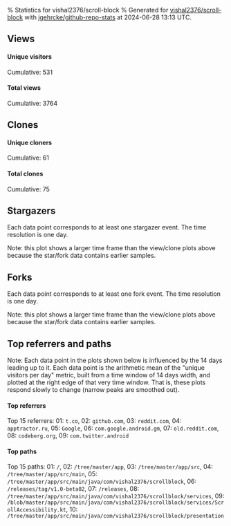 % Statistics for vishal2376/scroll-block
% Generated for [vishal2376/scroll-block](https://github.com/vishal2376/scroll-block) with [jgehrcke/github-repo-stats](https://github.com/jgehrcke/github-repo-stats) at 2024-06-28 13:13 UTC.


## Views

#### Unique visitors
<div id="chart_views_unique" class="full-width-chart"></div>

Cumulative: 531

#### Total views
<div id="chart_views_total" class="full-width-chart"></div>

Cumulative: 3764

<div class="pagebreak-for-print"> </div>

## Clones

#### Unique cloners
<div id="chart_clones_unique" class="full-width-chart"></div>

Cumulative: 61

#### Total clones
<div id="chart_clones_total" class="full-width-chart"></div>

Cumulative: 75



<div class="pagebreak-for-print"> </div>



## Stargazers

Each data point corresponds to at least one stargazer event.
The time resolution is one day.

<div id="chart_stargazers" class="full-width-chart"></div>


Note: this plot shows a larger time frame than the view/clone plots above because the star/fork data contains earlier samples.



## Forks

Each data point corresponds to at least one fork event.
The time resolution is one day.

<div id="chart_forks" class="full-width-chart"></div>


Note: this plot shows a larger time frame than the view/clone plots above because the star/fork data contains earlier samples.



<div class="pagebreak-for-print"> </div>



## Top referrers and paths


Note: Each data point in the plots shown below is influenced by the 14 days
leading up to it. Each data point is the arithmetic mean of the "unique
visitors per day" metric, built from a time window of 14 days width, and
plotted at the right edge of that very time window. That is, these plots
respond slowly to change (narrow peaks are smoothed out).




#### Top referrers


<div id="chart_referrers_top_n_alltime" class="full-width-chart"></div>

Top 15 referrers: 01: `t.co`, 02: `github.com`, 03: `reddit.com`, 04: `apptractor.ru`, 05: `Google`, 06: `com.google.android.gm`, 07: `old.reddit.com`, 08: `codeberg.org`, 09: `com.twitter.android`





#### Top paths


<div id="chart_paths_top_n_alltime" class="full-width-chart"></div>

Top 15 paths: 01: `/`, 02: `/tree/master/app`, 03: `/tree/master/app/src`, 04: `/tree/master/app/src/main`, 05: `/tree/master/app/src/main/java/com/vishal2376/scrollblock`, 06: `/releases/tag/v1.0-beta02`, 07: `/releases`, 08: `/tree/master/app/src/main/java/com/vishal2376/scrollblock/services`, 09: `/blob/master/app/src/main/java/com/vishal2376/scrollblock/services/ScrollAccessibility.kt`, 10: `/tree/master/app/src/main/java/com/vishal2376/scrollblock/presentation`


<script type="text/javascript">
    vegaEmbed('#chart_views_unique', {"$schema": "https://vega.github.io/schema/vega-lite/v4.17.0.json", "config": {"arc": {"fill": "#1b1e23"}, "area": {"fill": "#1b1e23"}, "axisBottom": {"domainColor": "#a9b4c4", "gridColor": "#a9b4c4", "labelColor": "#1b1e23", "labelFont": "relative-mono-11-pitch-pro, Menlo, monospace", "tickColor": "#a9b4c4", "titleColor": "#1b1e23", "titleFont": "relative-mono-11-pitch-pro, Menlo, monospace"}, "axisLeft": {"domainColor": "#a9b4c4", "gridColor": "#a9b4c4", "labelColor": "#1b1e23", "labelFont": "relative-mono-11-pitch-pro, Menlo, monospace", "tickColor": "#a9b4c4", "titleColor": "#1b1e23", "titleFont": "relative-mono-11-pitch-pro, Menlo, monospace"}, "axisX": {"grid": false}, "axisY": {"grid": false, "labelBound": true}, "background": "#FFFFFF", "group": {"fill": "#FFFFFF"}, "header": {"fontWeight": 400, "labelFont": "relative-mono-11-pitch-pro, Menlo, monospace", "titleFont": "relative-mono-11-pitch-pro, Menlo, monospace"}, "legend": {"labelFont": "relative-mono-11-pitch-pro, Menlo, monospace", "symbolSize": 200, "symbolType": "circle", "titleFont": "relative-mono-11-pitch-pro, Menlo, monospace"}, "line": {"color": "#1b1e23", "stroke": "#1b1e23"}, "path": {"stroke": "#1b1e23"}, "point": {"color": "#1b1e23", "cursor": "pointer", "filled": true, "size": 20}, "range": {"category": ["#85a2f7", "#ea9755", "#7eb36a", "#f07071", "#bc85d9", "#e587b6", "#a9b4c4", "#d4c05e", "#64b9c4"]}, "style": {"bar": {"fill": "#1b1e23"}, "text": {"font": "relative-mono-11-pitch-pro, Menlo, monospace", "fontWeight": 400}}, "symbol": {"shape": "circle"}, "title": {"anchor": "start", "font": "relative-mono-11-pitch-pro, Menlo, monospace", "fontWeight": 400}, "trail": {"color": "#1b1e23", "stroke": "#1b1e23"}, "view": {"stroke": null}}, "data": {"name": "data-68693d4ac60f9a7b95bebbb5ef14b897"}, "datasets": {"data-68693d4ac60f9a7b95bebbb5ef14b897": [{"time": "2024-06-18T00:00:00+00:00", "views_total": 122, "views_unique": 17}, {"time": "2024-06-19T00:00:00+00:00", "views_total": 488, "views_unique": 52}, {"time": "2024-06-20T00:00:00+00:00", "views_total": 180, "views_unique": 28}, {"time": "2024-06-21T00:00:00+00:00", "views_total": 67, "views_unique": 18}, {"time": "2024-06-22T00:00:00+00:00", "views_total": 126, "views_unique": 18}, {"time": "2024-06-23T00:00:00+00:00", "views_total": 1632, "views_unique": 131}, {"time": "2024-06-24T00:00:00+00:00", "views_total": 381, "views_unique": 116}, {"time": "2024-06-25T00:00:00+00:00", "views_total": 357, "views_unique": 51}, {"time": "2024-06-26T00:00:00+00:00", "views_total": 145, "views_unique": 35}, {"time": "2024-06-27T00:00:00+00:00", "views_total": 155, "views_unique": 43}, {"time": "2024-06-28T00:00:00+00:00", "views_total": 111, "views_unique": 22}]}, "encoding": {"tooltip": [{"field": "views_unique", "format": ".1f", "title": "views (u)", "type": "quantitative"}, {"field": "time", "format": "%B %e, %Y", "title": "date", "type": "temporal"}], "x": {"axis": {"labelAngle": 25}, "field": "time", "scale": {"domain": ["2024-06-18", "2024-06-28"]}, "timeUnit": "yearmonthdate", "title": "date", "type": "temporal"}, "y": {"axis": {"values": [1, 10, 50, 100, 500, 1000, 5000, 10000]}, "field": "views_unique", "scale": {"domain": [0, 144.10000000000002], "type": "symlog", "zero": true}, "title": "unique views per day", "type": "quantitative"}}, "height": 200, "mark": {"point": true, "type": "line"}, "padding": 10, "width": "container"}, {"actions": false, "renderer": "svg"}).catch(console.error);
vegaEmbed('#chart_views_total', {"$schema": "https://vega.github.io/schema/vega-lite/v4.17.0.json", "config": {"arc": {"fill": "#1b1e23"}, "area": {"fill": "#1b1e23"}, "axisBottom": {"domainColor": "#a9b4c4", "gridColor": "#a9b4c4", "labelColor": "#1b1e23", "labelFont": "relative-mono-11-pitch-pro, Menlo, monospace", "tickColor": "#a9b4c4", "titleColor": "#1b1e23", "titleFont": "relative-mono-11-pitch-pro, Menlo, monospace"}, "axisLeft": {"domainColor": "#a9b4c4", "gridColor": "#a9b4c4", "labelColor": "#1b1e23", "labelFont": "relative-mono-11-pitch-pro, Menlo, monospace", "tickColor": "#a9b4c4", "titleColor": "#1b1e23", "titleFont": "relative-mono-11-pitch-pro, Menlo, monospace"}, "axisX": {"grid": false}, "axisY": {"grid": false, "labelBound": true}, "background": "#FFFFFF", "group": {"fill": "#FFFFFF"}, "header": {"fontWeight": 400, "labelFont": "relative-mono-11-pitch-pro, Menlo, monospace", "titleFont": "relative-mono-11-pitch-pro, Menlo, monospace"}, "legend": {"labelFont": "relative-mono-11-pitch-pro, Menlo, monospace", "symbolSize": 200, "symbolType": "circle", "titleFont": "relative-mono-11-pitch-pro, Menlo, monospace"}, "line": {"color": "#1b1e23", "stroke": "#1b1e23"}, "path": {"stroke": "#1b1e23"}, "point": {"color": "#1b1e23", "cursor": "pointer", "filled": true, "size": 20}, "range": {"category": ["#85a2f7", "#ea9755", "#7eb36a", "#f07071", "#bc85d9", "#e587b6", "#a9b4c4", "#d4c05e", "#64b9c4"]}, "style": {"bar": {"fill": "#1b1e23"}, "text": {"font": "relative-mono-11-pitch-pro, Menlo, monospace", "fontWeight": 400}}, "symbol": {"shape": "circle"}, "title": {"anchor": "start", "font": "relative-mono-11-pitch-pro, Menlo, monospace", "fontWeight": 400}, "trail": {"color": "#1b1e23", "stroke": "#1b1e23"}, "view": {"stroke": null}}, "data": {"name": "data-68693d4ac60f9a7b95bebbb5ef14b897"}, "datasets": {"data-68693d4ac60f9a7b95bebbb5ef14b897": [{"time": "2024-06-18T00:00:00+00:00", "views_total": 122, "views_unique": 17}, {"time": "2024-06-19T00:00:00+00:00", "views_total": 488, "views_unique": 52}, {"time": "2024-06-20T00:00:00+00:00", "views_total": 180, "views_unique": 28}, {"time": "2024-06-21T00:00:00+00:00", "views_total": 67, "views_unique": 18}, {"time": "2024-06-22T00:00:00+00:00", "views_total": 126, "views_unique": 18}, {"time": "2024-06-23T00:00:00+00:00", "views_total": 1632, "views_unique": 131}, {"time": "2024-06-24T00:00:00+00:00", "views_total": 381, "views_unique": 116}, {"time": "2024-06-25T00:00:00+00:00", "views_total": 357, "views_unique": 51}, {"time": "2024-06-26T00:00:00+00:00", "views_total": 145, "views_unique": 35}, {"time": "2024-06-27T00:00:00+00:00", "views_total": 155, "views_unique": 43}, {"time": "2024-06-28T00:00:00+00:00", "views_total": 111, "views_unique": 22}]}, "encoding": {"tooltip": [{"field": "views_total", "format": ".1f", "title": "views (t)", "type": "quantitative"}, {"field": "time", "format": "%B %e, %Y", "title": "date", "type": "temporal"}], "x": {"axis": {"labelAngle": 25}, "field": "time", "scale": {"domain": ["2024-06-18", "2024-06-28"]}, "timeUnit": "yearmonthdate", "title": "date", "type": "temporal"}, "y": {"axis": {"values": [1, 10, 50, 100, 500, 1000, 5000, 10000]}, "field": "views_total", "scale": {"domain": [0, 1795.2], "type": "symlog", "zero": true}, "title": "total views per day", "type": "quantitative"}}, "height": 200, "mark": {"point": true, "type": "line"}, "padding": 10, "width": "container"}, {"actions": false, "renderer": "svg"}).catch(console.error);
vegaEmbed('#chart_clones_unique', {"$schema": "https://vega.github.io/schema/vega-lite/v4.17.0.json", "config": {"arc": {"fill": "#1b1e23"}, "area": {"fill": "#1b1e23"}, "axisBottom": {"domainColor": "#a9b4c4", "gridColor": "#a9b4c4", "labelColor": "#1b1e23", "labelFont": "relative-mono-11-pitch-pro, Menlo, monospace", "tickColor": "#a9b4c4", "titleColor": "#1b1e23", "titleFont": "relative-mono-11-pitch-pro, Menlo, monospace"}, "axisLeft": {"domainColor": "#a9b4c4", "gridColor": "#a9b4c4", "labelColor": "#1b1e23", "labelFont": "relative-mono-11-pitch-pro, Menlo, monospace", "tickColor": "#a9b4c4", "titleColor": "#1b1e23", "titleFont": "relative-mono-11-pitch-pro, Menlo, monospace"}, "axisX": {"grid": false}, "axisY": {"grid": false, "labelBound": true}, "background": "#FFFFFF", "group": {"fill": "#FFFFFF"}, "header": {"fontWeight": 400, "labelFont": "relative-mono-11-pitch-pro, Menlo, monospace", "titleFont": "relative-mono-11-pitch-pro, Menlo, monospace"}, "legend": {"labelFont": "relative-mono-11-pitch-pro, Menlo, monospace", "symbolSize": 200, "symbolType": "circle", "titleFont": "relative-mono-11-pitch-pro, Menlo, monospace"}, "line": {"color": "#1b1e23", "stroke": "#1b1e23"}, "path": {"stroke": "#1b1e23"}, "point": {"color": "#1b1e23", "cursor": "pointer", "filled": true, "size": 20}, "range": {"category": ["#85a2f7", "#ea9755", "#7eb36a", "#f07071", "#bc85d9", "#e587b6", "#a9b4c4", "#d4c05e", "#64b9c4"]}, "style": {"bar": {"fill": "#1b1e23"}, "text": {"font": "relative-mono-11-pitch-pro, Menlo, monospace", "fontWeight": 400}}, "symbol": {"shape": "circle"}, "title": {"anchor": "start", "font": "relative-mono-11-pitch-pro, Menlo, monospace", "fontWeight": 400}, "trail": {"color": "#1b1e23", "stroke": "#1b1e23"}, "view": {"stroke": null}}, "data": {"name": "data-d54aa2b4a09f7e5fa48657bc8c7be434"}, "datasets": {"data-d54aa2b4a09f7e5fa48657bc8c7be434": [{"clones_total": 15, "clones_unique": 11, "time": "2024-06-18T00:00:00+00:00"}, {"clones_total": 12, "clones_unique": 11, "time": "2024-06-19T00:00:00+00:00"}, {"clones_total": 9, "clones_unique": 7, "time": "2024-06-20T00:00:00+00:00"}, {"clones_total": 9, "clones_unique": 4, "time": "2024-06-21T00:00:00+00:00"}, {"clones_total": 5, "clones_unique": 5, "time": "2024-06-22T00:00:00+00:00"}, {"clones_total": 7, "clones_unique": 7, "time": "2024-06-23T00:00:00+00:00"}, {"clones_total": 7, "clones_unique": 5, "time": "2024-06-24T00:00:00+00:00"}, {"clones_total": 4, "clones_unique": 4, "time": "2024-06-25T00:00:00+00:00"}, {"clones_total": 5, "clones_unique": 5, "time": "2024-06-26T00:00:00+00:00"}, {"clones_total": 1, "clones_unique": 1, "time": "2024-06-27T00:00:00+00:00"}, {"clones_total": 1, "clones_unique": 1, "time": "2024-06-28T00:00:00+00:00"}]}, "encoding": {"tooltip": [{"field": "clones_unique", "format": ".1f", "title": "clones (u)", "type": "quantitative"}, {"field": "time", "format": "%B %e, %Y", "title": "date", "type": "temporal"}], "x": {"axis": {"labelAngle": 25}, "field": "time", "scale": {"domain": ["2024-06-18", "2024-06-28"]}, "timeUnit": "yearmonthdate", "title": "date", "type": "temporal"}, "y": {"axis": {}, "field": "clones_unique", "scale": {"domain": [0, 12.100000000000001], "type": "linear", "zero": true}, "title": "unique clones per day", "type": "quantitative"}}, "height": 200, "mark": {"point": true, "type": "line"}, "padding": 10, "width": "container"}, {"actions": false, "renderer": "svg"}).catch(console.error);
vegaEmbed('#chart_clones_total', {"$schema": "https://vega.github.io/schema/vega-lite/v4.17.0.json", "config": {"arc": {"fill": "#1b1e23"}, "area": {"fill": "#1b1e23"}, "axisBottom": {"domainColor": "#a9b4c4", "gridColor": "#a9b4c4", "labelColor": "#1b1e23", "labelFont": "relative-mono-11-pitch-pro, Menlo, monospace", "tickColor": "#a9b4c4", "titleColor": "#1b1e23", "titleFont": "relative-mono-11-pitch-pro, Menlo, monospace"}, "axisLeft": {"domainColor": "#a9b4c4", "gridColor": "#a9b4c4", "labelColor": "#1b1e23", "labelFont": "relative-mono-11-pitch-pro, Menlo, monospace", "tickColor": "#a9b4c4", "titleColor": "#1b1e23", "titleFont": "relative-mono-11-pitch-pro, Menlo, monospace"}, "axisX": {"grid": false}, "axisY": {"grid": false, "labelBound": true}, "background": "#FFFFFF", "group": {"fill": "#FFFFFF"}, "header": {"fontWeight": 400, "labelFont": "relative-mono-11-pitch-pro, Menlo, monospace", "titleFont": "relative-mono-11-pitch-pro, Menlo, monospace"}, "legend": {"labelFont": "relative-mono-11-pitch-pro, Menlo, monospace", "symbolSize": 200, "symbolType": "circle", "titleFont": "relative-mono-11-pitch-pro, Menlo, monospace"}, "line": {"color": "#1b1e23", "stroke": "#1b1e23"}, "path": {"stroke": "#1b1e23"}, "point": {"color": "#1b1e23", "cursor": "pointer", "filled": true, "size": 20}, "range": {"category": ["#85a2f7", "#ea9755", "#7eb36a", "#f07071", "#bc85d9", "#e587b6", "#a9b4c4", "#d4c05e", "#64b9c4"]}, "style": {"bar": {"fill": "#1b1e23"}, "text": {"font": "relative-mono-11-pitch-pro, Menlo, monospace", "fontWeight": 400}}, "symbol": {"shape": "circle"}, "title": {"anchor": "start", "font": "relative-mono-11-pitch-pro, Menlo, monospace", "fontWeight": 400}, "trail": {"color": "#1b1e23", "stroke": "#1b1e23"}, "view": {"stroke": null}}, "data": {"name": "data-d54aa2b4a09f7e5fa48657bc8c7be434"}, "datasets": {"data-d54aa2b4a09f7e5fa48657bc8c7be434": [{"clones_total": 15, "clones_unique": 11, "time": "2024-06-18T00:00:00+00:00"}, {"clones_total": 12, "clones_unique": 11, "time": "2024-06-19T00:00:00+00:00"}, {"clones_total": 9, "clones_unique": 7, "time": "2024-06-20T00:00:00+00:00"}, {"clones_total": 9, "clones_unique": 4, "time": "2024-06-21T00:00:00+00:00"}, {"clones_total": 5, "clones_unique": 5, "time": "2024-06-22T00:00:00+00:00"}, {"clones_total": 7, "clones_unique": 7, "time": "2024-06-23T00:00:00+00:00"}, {"clones_total": 7, "clones_unique": 5, "time": "2024-06-24T00:00:00+00:00"}, {"clones_total": 4, "clones_unique": 4, "time": "2024-06-25T00:00:00+00:00"}, {"clones_total": 5, "clones_unique": 5, "time": "2024-06-26T00:00:00+00:00"}, {"clones_total": 1, "clones_unique": 1, "time": "2024-06-27T00:00:00+00:00"}, {"clones_total": 1, "clones_unique": 1, "time": "2024-06-28T00:00:00+00:00"}]}, "encoding": {"tooltip": [{"field": "clones_total", "format": ".1f", "title": "clones (t)", "type": "quantitative"}, {"field": "time", "format": "%B %e, %Y", "title": "date", "type": "temporal"}], "x": {"axis": {"labelAngle": 25}, "field": "time", "scale": {"domain": ["2024-06-18", "2024-06-28"]}, "timeUnit": "yearmonthdate", "title": "date", "type": "temporal"}, "y": {"axis": {}, "field": "clones_total", "scale": {"domain": [0, 16.5], "type": "linear", "zero": true}, "title": "total clones per day", "type": "quantitative"}}, "height": 200, "mark": {"point": true, "type": "line"}, "padding": 10, "width": "container"}, {"actions": false, "renderer": "svg"}).catch(console.error);
vegaEmbed('#chart_stargazers', {"$schema": "https://vega.github.io/schema/vega-lite/v4.17.0.json", "config": {"arc": {"fill": "#1b1e23"}, "area": {"fill": "#1b1e23"}, "axisBottom": {"domainColor": "#a9b4c4", "gridColor": "#a9b4c4", "labelColor": "#1b1e23", "labelFont": "relative-mono-11-pitch-pro, Menlo, monospace", "tickColor": "#a9b4c4", "titleColor": "#1b1e23", "titleFont": "relative-mono-11-pitch-pro, Menlo, monospace"}, "axisLeft": {"domainColor": "#a9b4c4", "gridColor": "#a9b4c4", "labelColor": "#1b1e23", "labelFont": "relative-mono-11-pitch-pro, Menlo, monospace", "tickColor": "#a9b4c4", "titleColor": "#1b1e23", "titleFont": "relative-mono-11-pitch-pro, Menlo, monospace"}, "axisX": {"grid": false}, "axisY": {"grid": false}, "background": "#FFFFFF", "group": {"fill": "#FFFFFF"}, "header": {"fontWeight": 400, "labelFont": "relative-mono-11-pitch-pro, Menlo, monospace", "titleFont": "relative-mono-11-pitch-pro, Menlo, monospace"}, "legend": {"labelFont": "relative-mono-11-pitch-pro, Menlo, monospace", "symbolSize": 200, "symbolType": "circle", "titleFont": "relative-mono-11-pitch-pro, Menlo, monospace"}, "line": {"color": "#1b1e23", "stroke": "#1b1e23"}, "path": {"stroke": "#1b1e23"}, "point": {"color": "#1b1e23", "cursor": "pointer", "filled": true, "size": 50}, "range": {"category": ["#85a2f7", "#ea9755", "#7eb36a", "#f07071", "#bc85d9", "#e587b6", "#a9b4c4", "#d4c05e", "#64b9c4"]}, "style": {"bar": {"fill": "#1b1e23"}, "text": {"font": "relative-mono-11-pitch-pro, Menlo, monospace", "fontWeight": 400}}, "symbol": {"shape": "circle"}, "title": {"anchor": "start", "font": "relative-mono-11-pitch-pro, Menlo, monospace", "fontWeight": 400}, "trail": {"color": "#1b1e23", "stroke": "#1b1e23"}, "view": {"stroke": null}}, "data": {"name": "data-4ba2e57a164123286719c4256e4368e4"}, "datasets": {"data-4ba2e57a164123286719c4256e4368e4": [{"stars_cumulative": 1.0, "time": "2024-06-10T12:00:00+00:00"}, {"stars_cumulative": 7.0, "time": "2024-06-18T16:00:00+00:00"}, {"stars_cumulative": 9.0, "time": "2024-06-18T20:00:00+00:00"}, {"stars_cumulative": 12.0, "time": "2024-06-19T00:00:00+00:00"}, {"stars_cumulative": 15.0, "time": "2024-06-19T04:00:00+00:00"}, {"stars_cumulative": 16.0, "time": "2024-06-19T12:00:00+00:00"}, {"stars_cumulative": 21.0, "time": "2024-06-19T16:00:00+00:00"}, {"stars_cumulative": 22.0, "time": "2024-06-20T00:00:00+00:00"}, {"stars_cumulative": 23.0, "time": "2024-06-20T04:00:00+00:00"}, {"stars_cumulative": 25.0, "time": "2024-06-20T08:00:00+00:00"}, {"stars_cumulative": 26.0, "time": "2024-06-20T12:00:00+00:00"}, {"stars_cumulative": 27.0, "time": "2024-06-20T16:00:00+00:00"}, {"stars_cumulative": 28.0, "time": "2024-06-21T00:00:00+00:00"}, {"stars_cumulative": 29.0, "time": "2024-06-21T04:00:00+00:00"}, {"stars_cumulative": 30.0, "time": "2024-06-21T08:00:00+00:00"}, {"stars_cumulative": 32.0, "time": "2024-06-21T20:00:00+00:00"}, {"stars_cumulative": 33.0, "time": "2024-06-22T00:00:00+00:00"}, {"stars_cumulative": 34.0, "time": "2024-06-22T04:00:00+00:00"}, {"stars_cumulative": 35.0, "time": "2024-06-22T20:00:00+00:00"}, {"stars_cumulative": 36.0, "time": "2024-06-23T04:00:00+00:00"}, {"stars_cumulative": 37.0, "time": "2024-06-23T08:00:00+00:00"}, {"stars_cumulative": 38.0, "time": "2024-06-23T12:00:00+00:00"}, {"stars_cumulative": 43.0, "time": "2024-06-23T16:00:00+00:00"}, {"stars_cumulative": 48.0, "time": "2024-06-23T20:00:00+00:00"}, {"stars_cumulative": 49.0, "time": "2024-06-24T00:00:00+00:00"}, {"stars_cumulative": 50.0, "time": "2024-06-24T04:00:00+00:00"}, {"stars_cumulative": 52.0, "time": "2024-06-24T08:00:00+00:00"}, {"stars_cumulative": 54.0, "time": "2024-06-24T12:00:00+00:00"}, {"stars_cumulative": 56.0, "time": "2024-06-24T16:00:00+00:00"}, {"stars_cumulative": 57.0, "time": "2024-06-24T20:00:00+00:00"}, {"stars_cumulative": 60.0, "time": "2024-06-25T04:00:00+00:00"}, {"stars_cumulative": 61.0, "time": "2024-06-25T08:00:00+00:00"}, {"stars_cumulative": 62.0, "time": "2024-06-25T16:00:00+00:00"}, {"stars_cumulative": 64.0, "time": "2024-06-26T12:00:00+00:00"}, {"stars_cumulative": 66.0, "time": "2024-06-26T16:00:00+00:00"}, {"stars_cumulative": 68.0, "time": "2024-06-26T20:00:00+00:00"}, {"stars_cumulative": 71.0, "time": "2024-06-27T00:00:00+00:00"}, {"stars_cumulative": 72.0, "time": "2024-06-27T04:00:00+00:00"}, {"stars_cumulative": 74.0, "time": "2024-06-27T08:00:00+00:00"}, {"stars_cumulative": 75.0, "time": "2024-06-28T08:00:00+00:00"}, {"stars_cumulative": 76.0, "time": "2024-06-28T12:00:00+00:00"}]}, "encoding": {"tooltip": [{"field": "stars_cumulative", "format": "d", "title": "stars", "type": "quantitative"}, {"field": "time", "format": "%B %e, %Y", "title": "date", "type": "temporal"}], "x": {"axis": {"labelAngle": 25}, "field": "time", "scale": {"domain": ["2024-06-10", "2024-06-28"]}, "timeUnit": "yearmonthdate", "title": "date", "type": "temporal"}, "y": {"field": "stars_cumulative", "scale": {"domain": [0, 83.60000000000001], "zero": true}, "title": "stargazer count (cumulative)", "type": "quantitative"}}, "height": 300, "mark": {"point": true, "type": "line"}, "padding": 10, "width": "container"}, {"actions": false, "renderer": "svg"}).catch(console.error);
vegaEmbed('#chart_forks', {"$schema": "https://vega.github.io/schema/vega-lite/v4.17.0.json", "config": {"arc": {"fill": "#1b1e23"}, "area": {"fill": "#1b1e23"}, "axisBottom": {"domainColor": "#a9b4c4", "gridColor": "#a9b4c4", "labelColor": "#1b1e23", "labelFont": "relative-mono-11-pitch-pro, Menlo, monospace", "tickColor": "#a9b4c4", "titleColor": "#1b1e23", "titleFont": "relative-mono-11-pitch-pro, Menlo, monospace"}, "axisLeft": {"domainColor": "#a9b4c4", "gridColor": "#a9b4c4", "labelColor": "#1b1e23", "labelFont": "relative-mono-11-pitch-pro, Menlo, monospace", "tickColor": "#a9b4c4", "titleColor": "#1b1e23", "titleFont": "relative-mono-11-pitch-pro, Menlo, monospace"}, "axisX": {"grid": false}, "axisY": {"grid": false}, "background": "#FFFFFF", "group": {"fill": "#FFFFFF"}, "header": {"fontWeight": 400, "labelFont": "relative-mono-11-pitch-pro, Menlo, monospace", "titleFont": "relative-mono-11-pitch-pro, Menlo, monospace"}, "legend": {"labelFont": "relative-mono-11-pitch-pro, Menlo, monospace", "symbolSize": 200, "symbolType": "circle", "titleFont": "relative-mono-11-pitch-pro, Menlo, monospace"}, "line": {"color": "#1b1e23", "stroke": "#1b1e23"}, "path": {"stroke": "#1b1e23"}, "point": {"color": "#1b1e23", "cursor": "pointer", "filled": true, "size": 50}, "range": {"category": ["#85a2f7", "#ea9755", "#7eb36a", "#f07071", "#bc85d9", "#e587b6", "#a9b4c4", "#d4c05e", "#64b9c4"]}, "style": {"bar": {"fill": "#1b1e23"}, "text": {"font": "relative-mono-11-pitch-pro, Menlo, monospace", "fontWeight": 400}}, "symbol": {"shape": "circle"}, "title": {"anchor": "start", "font": "relative-mono-11-pitch-pro, Menlo, monospace", "fontWeight": 400}, "trail": {"color": "#1b1e23", "stroke": "#1b1e23"}, "view": {"stroke": null}}, "data": {"name": "data-246a33c50371d776315b1d8ec6f7df07"}, "datasets": {"data-246a33c50371d776315b1d8ec6f7df07": [{"forks_cumulative": 1, "time": "2024-06-24T01:04:56+00:00"}, {"forks_cumulative": 2, "time": "2024-06-25T06:36:09+00:00"}, {"forks_cumulative": 3, "time": "2024-06-26T12:25:06+00:00"}]}, "encoding": {"tooltip": [{"field": "forks_cumulative", "format": "d", "title": "forks", "type": "quantitative"}, {"field": "time", "format": "%B %e, %Y", "title": "date", "type": "temporal"}], "x": {"axis": {"labelAngle": 25}, "field": "time", "scale": {"domain": ["2024-06-10", "2024-06-28"]}, "timeUnit": "yearmonthdate", "title": "date", "type": "temporal"}, "y": {"field": "forks_cumulative", "scale": {"domain": [0, 3.3000000000000003], "zero": true}, "title": "fork count (cumulative)", "type": "quantitative"}}, "height": 300, "mark": {"point": true, "type": "line"}, "padding": 10, "width": "container"}, {"actions": false, "renderer": "svg"}).catch(console.error);
vegaEmbed('#chart_referrers_top_n_alltime', {"$schema": "https://vega.github.io/schema/vega-lite/v4.17.0.json", "config": {"arc": {"fill": "#1b1e23"}, "area": {"fill": "#1b1e23"}, "axisBottom": {"domainColor": "#a9b4c4", "gridColor": "#a9b4c4", "labelColor": "#1b1e23", "labelFont": "relative-mono-11-pitch-pro, Menlo, monospace", "tickColor": "#a9b4c4", "titleColor": "#1b1e23", "titleFont": "relative-mono-11-pitch-pro, Menlo, monospace"}, "axisLeft": {"domainColor": "#a9b4c4", "gridColor": "#a9b4c4", "labelColor": "#1b1e23", "labelFont": "relative-mono-11-pitch-pro, Menlo, monospace", "tickColor": "#a9b4c4", "titleColor": "#1b1e23", "titleFont": "relative-mono-11-pitch-pro, Menlo, monospace"}, "axisX": {"grid": false}, "axisY": {"grid": false}, "background": "#FFFFFF", "group": {"fill": "#FFFFFF"}, "header": {"fontWeight": 400, "labelFont": "relative-mono-11-pitch-pro, Menlo, monospace", "titleFont": "relative-mono-11-pitch-pro, Menlo, monospace"}, "legend": {"labelFont": "relative-mono-11-pitch-pro, Menlo, monospace", "symbolSize": 200, "symbolType": "circle", "titleFont": "relative-mono-11-pitch-pro, Menlo, monospace"}, "line": {"color": "#1b1e23", "stroke": "#1b1e23"}, "path": {"stroke": "#1b1e23"}, "point": {"color": "#1b1e23", "cursor": "pointer", "filled": true, "size": 30}, "range": {"category": ["#85a2f7", "#ea9755", "#7eb36a", "#f07071", "#bc85d9", "#e587b6", "#a9b4c4", "#d4c05e", "#64b9c4"]}, "style": {"bar": {"fill": "#1b1e23"}, "text": {"font": "relative-mono-11-pitch-pro, Menlo, monospace", "fontWeight": 400}}, "symbol": {"shape": "circle"}, "title": {"anchor": "start", "font": "relative-mono-11-pitch-pro, Menlo, monospace", "fontWeight": 400}, "trail": {"color": "#1b1e23", "stroke": "#1b1e23"}, "view": {"stroke": null}}, "data": {"name": "data-a6aa131349dd9289205d2d42d93ba14f"}, "datasets": {"data-a6aa131349dd9289205d2d42d93ba14f": [{"referrer": "t.co", "time": "2024-06-28T00:00:00+00:00", "views_unique": 130, "views_unique_norm": 9.285714285714286}, {"referrer": "github.com", "time": "2024-06-28T00:00:00+00:00", "views_unique": 44, "views_unique_norm": 3.142857142857143}, {"referrer": "reddit.com", "time": "2024-06-28T00:00:00+00:00", "views_unique": 22, "views_unique_norm": 1.5714285714285714}, {"referrer": "apptractor.ru", "time": "2024-06-28T00:00:00+00:00", "views_unique": 5, "views_unique_norm": 0.35714285714285715}, {"referrer": "Google", "time": "2024-06-28T00:00:00+00:00", "views_unique": 5, "views_unique_norm": 0.35714285714285715}, {"referrer": "com.google.android.gm", "time": "2024-06-28T00:00:00+00:00", "views_unique": 3, "views_unique_norm": 0.21428571428571427}, {"referrer": "old.reddit.com", "time": "2024-06-28T00:00:00+00:00", "views_unique": 2, "views_unique_norm": 0.14285714285714285}]}, "encoding": {"color": {"field": "referrer", "legend": {"direction": "vertical", "orient": "top", "title": "Legend:"}, "sort": {"field": "order"}, "type": "nominal"}, "tooltip": [{"field": "referrer", "type": "nominal"}, {"field": "views_unique_norm", "format": ".2f", "title": "views (14d mean)", "type": "quantitative"}, {"field": "time", "format": "%B %e, %Y", "title": "date", "type": "temporal"}], "x": {"axis": {"labelAngle": 25}, "field": "time", "scale": {"domain": ["2024-06-18", "2024-06-28"]}, "timeUnit": "yearmonthdate", "title": "date", "type": "temporal"}, "y": {"field": "views_unique_norm", "scale": {"domain": [0, 10.214285714285715], "type": "symlog", "zero": true}, "title": "unique visitors per day (mean from last 14 days)", "type": "quantitative"}}, "height": 300, "mark": {"point": true, "type": "line"}, "padding": 10, "width": "container"}, {"actions": false, "renderer": "svg"}).catch(console.error);
vegaEmbed('#chart_paths_top_n_alltime', {"$schema": "https://vega.github.io/schema/vega-lite/v4.17.0.json", "config": {"arc": {"fill": "#1b1e23"}, "area": {"fill": "#1b1e23"}, "axisBottom": {"domainColor": "#a9b4c4", "gridColor": "#a9b4c4", "labelColor": "#1b1e23", "labelFont": "relative-mono-11-pitch-pro, Menlo, monospace", "tickColor": "#a9b4c4", "titleColor": "#1b1e23", "titleFont": "relative-mono-11-pitch-pro, Menlo, monospace"}, "axisLeft": {"domainColor": "#a9b4c4", "gridColor": "#a9b4c4", "labelColor": "#1b1e23", "labelFont": "relative-mono-11-pitch-pro, Menlo, monospace", "tickColor": "#a9b4c4", "titleColor": "#1b1e23", "titleFont": "relative-mono-11-pitch-pro, Menlo, monospace"}, "axisX": {"grid": false}, "axisY": {"grid": false}, "background": "#FFFFFF", "group": {"fill": "#FFFFFF"}, "header": {"fontWeight": 400, "labelFont": "relative-mono-11-pitch-pro, Menlo, monospace", "titleFont": "relative-mono-11-pitch-pro, Menlo, monospace"}, "legend": {"labelFont": "relative-mono-11-pitch-pro, Menlo, monospace", "symbolSize": 200, "symbolType": "circle", "titleFont": "relative-mono-11-pitch-pro, Menlo, monospace"}, "line": {"color": "#1b1e23", "stroke": "#1b1e23"}, "path": {"stroke": "#1b1e23"}, "point": {"color": "#1b1e23", "cursor": "pointer", "filled": true, "size": 30}, "range": {"category": ["#85a2f7", "#ea9755", "#7eb36a", "#f07071", "#bc85d9", "#e587b6", "#a9b4c4", "#d4c05e", "#64b9c4"]}, "style": {"bar": {"fill": "#1b1e23"}, "text": {"font": "relative-mono-11-pitch-pro, Menlo, monospace", "fontWeight": 400}}, "symbol": {"shape": "circle"}, "title": {"anchor": "start", "font": "relative-mono-11-pitch-pro, Menlo, monospace", "fontWeight": 400}, "trail": {"color": "#1b1e23", "stroke": "#1b1e23"}, "view": {"stroke": null}}, "data": {"name": "data-a4da38ee1cc524f768d37d6fafe765f7"}, "datasets": {"data-a4da38ee1cc524f768d37d6fafe765f7": [{"path": "/", "time": "2024-06-28T00:00:00+00:00", "views_unique": 399, "views_unique_norm": 28.5}, {"path": "/tree/master/app", "time": "2024-06-28T00:00:00+00:00", "views_unique": 82, "views_unique_norm": 5.857142857142857}, {"path": "/tree/master/app/src", "time": "2024-06-28T00:00:00+00:00", "views_unique": 79, "views_unique_norm": 5.642857142857143}, {"path": "/tree/master/app/src/main", "time": "2024-06-28T00:00:00+00:00", "views_unique": 78, "views_unique_norm": 5.571428571428571}, {"path": "/tree/master/app/src/main/java/com/vishal2376/scrollblock", "time": "2024-06-28T00:00:00+00:00", "views_unique": 73, "views_unique_norm": 5.214285714285714}, {"path": "/releases/tag/v1.0-beta02", "time": "2024-06-28T00:00:00+00:00", "views_unique": 71, "views_unique_norm": 5.071428571428571}, {"path": "/releases", "time": "2024-06-28T00:00:00+00:00", "views_unique": 57, "views_unique_norm": 4.071428571428571}]}, "encoding": {"color": {"field": "path", "legend": {"direction": "vertical", "orient": "top", "title": "Legend:"}, "sort": {"field": "order"}, "type": "nominal"}, "tooltip": [{"field": "path", "type": "nominal"}, {"field": "views_unique_norm", "format": ".2f", "title": "views (14d mean)", "type": "quantitative"}, {"field": "time", "format": "%B %e, %Y", "title": "date", "type": "temporal"}], "x": {"axis": {"labelAngle": 25}, "field": "time", "scale": {"domain": ["2024-06-18", "2024-06-28"]}, "timeUnit": "yearmonthdate", "title": "date", "type": "temporal"}, "y": {"field": "views_unique_norm", "scale": {"domain": [0, 31.35], "type": "symlog", "zero": true}, "title": "unique visitors per day (mean from last 14 days)", "type": "quantitative"}}, "height": 300, "mark": {"point": true, "type": "line"}, "padding": 10, "width": "container"}, {"actions": false, "renderer": "svg"}).catch(console.error);
    </script>